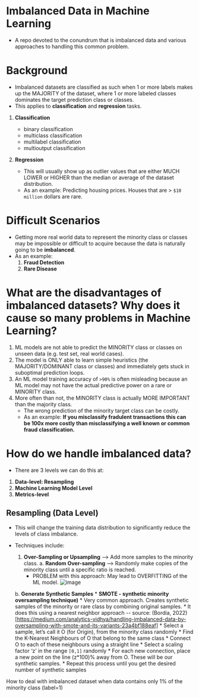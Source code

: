 # Imbalanced Data in Machine Learning
* A repo devoted to the conundrum that is imbalanced data and various approaches to handling this common problem.


# Background
* Imbalanced datasets are classified as such when 1 or more labels makes up the MAJORITY of the dataset, where 1 or more labeled classes dominates the target prediction class or classes.
* This applies to **classification** and **regression** tasks.

1. **Classification**
   * binary classification
   * multiclass classification
   * multilabel classification
   * multioutput classification
  
2. **Regression**
   * This will usually show up as outlier values that are either MUCH LOWER or HIGHER than the median or average of the dataset distribution.
   * As an example: Predicting housing prices. Houses that are > `$10 million` dollars are rare.
  

# Difficult Scenarios
* Getting more real world data to represent the minority class or classes may be impossible or difficult to acquire because the data is naturally going to be **imbalanced**.
* As an example:
  1. **Fraud Detection**
  2. **Rare Disease**



# What are the disadvantages of imbalanced datasets? Why does it cause so many problems in Machine Learning?
1. ML models are not able to predict the MINORITY class or classes on unseen data (e.g. test set, real world cases).
2. The model is ONLY able to learn simple heuristics (the MAJORITY/DOMINANT class or classes) and immediately gets stuck in suboptimal prediction loops.
3. An ML model training accuracy of `>90%` is often misleading because an ML model may not have the actual predictive power on a rare or MINORITY class.
4. More often than not, the MINORITY class is actually MORE IMPORTANT than the majority class.
   * The wrong prediction of the minority target class can be costly.
   * As an example: **If you misclassify fradulent transactions this can be 100x more costly than misclassifying a well known or common fraud classification.**


# How do we handle imbalanced data? 
* There are 3 levels we can do this at:

1. **Data-level: Resampling**
2. **Machine Learning Model Level**
3. **Metrics-level**

## Resampling (Data Level)
* This will change the training data distribution to significantly reduce the levels of class imbalance.
* Techniques include:
  1. **Over-Sampling or Upsampling** --> Add more samples to the minority class.
    a. **Random Over-sampling** --> Randomly make copies of the minority class until a specific ratio is reached.
        * PROBLEM with this approach: May lead to OVERFITTING of the ML model. 
![image](https://github.com/user-attachments/assets/8a6beafd-dd68-42ac-916d-47df0b6ac346)

    b. **Generate Synthetic Samples**
        * **SMOTE - synthetic minority oversampling technique)**
            * Very common approach. Creates synthetic samples of the minority or rare class by combining original samples.
            * It does this using a nearest neighbor approach -- source: (Bordia, 2022)[https://medium.com/analytics-vidhya/handling-imbalanced-data-by-oversampling-with-smote-and-its-variants-23a4bf188eaf]
                  * Select a sample, let’s call it O (for Origin), from the minority class randomly
                  * Find the K-Nearest Neighbours of O that belong to the same class
                  * Connect O to each of these neighbours using a straight line
                  * Select a scaling factor ‘z’ in the range `[0,1]` randomly
                  * For each new connection, place a new point on the line (z*100)% away from O. These will be our synthetic samples.
                  * Repeat this process until you get the desired number of synthetic samples


How to deal with imbalanced dataset when data contains only 1% of the minority class (label=1)
